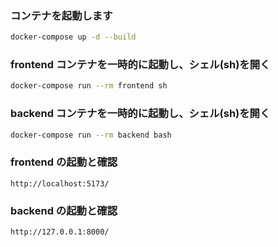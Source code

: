 ﻿### **コンテナを起動します**
```bash
docker-compose up -d --build
```


### **frontend コンテナを一時的に起動し、シェル(sh)を開く**
```bash
docker-compose run --rm frontend sh
```


### **backend コンテナを一時的に起動し、シェル(sh)を開く**
```bash
docker-compose run --rm backend bash
```



### **frontend の起動と確認**
```
http://localhost:5173/
```


### **backend の起動と確認**
```
http://127.0.0.1:8000/
```